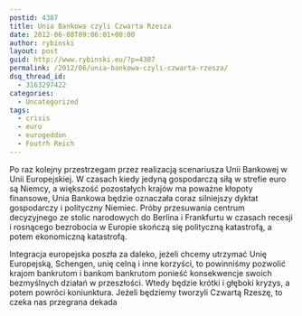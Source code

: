 ```yaml
---
postid: 4387
title: Unia Bankowa czyli Czwarta Rzesza
date: 2012-06-08T09:06:01+00:00
author: rybinski
layout: post
guid: http://www.rybinski.eu/?p=4387
permalink: /2012/06/unia-bankowa-czyli-czwarta-rzesza/
dsq_thread_id:
  - 3163297422
categories:
  - Uncategorized
tags:
  - crisis
  - euro
  - eurogeddon
  - Foutrh Reich
---
```

Po raz kolejny przestrzegam przez realizacją scenariusza Unii Bankowej w Unii Europejskiej. W czasach kiedy jedyną gospodarczą siłą w strefie euro są Niemcy, a większość pozostałych krajów ma poważne kłopoty finansowe, Unia Bankowa będzie oznaczała coraz silniejszy dyktat gospodarczy i polityczny Niemiec. Próby przesuwania centrum decyzyjnego ze stolic narodowych do Berlina i Frankfurtu w czasach recesji i rosnącego bezrobocia w Europie skończą się polityczną katastrofą, a potem ekonomiczną katastrofą.

Integracja europejska poszła za daleko, jeżeli chcemy utrzymać Unię Europejską, Schengen, unię celną i inne korzyści, to powinniśmy pozwolić krajom bankrutom i bankom bankrutom ponieść konsekwencje swoich bezmyślnych działań w przeszłości. Wtedy będzie krótki i głęboki kryzys, a potem powróci koniunktura. Jeżeli będziemy tworzyli Czwartą Rzeszę, to czeka nas przegrana dekada

